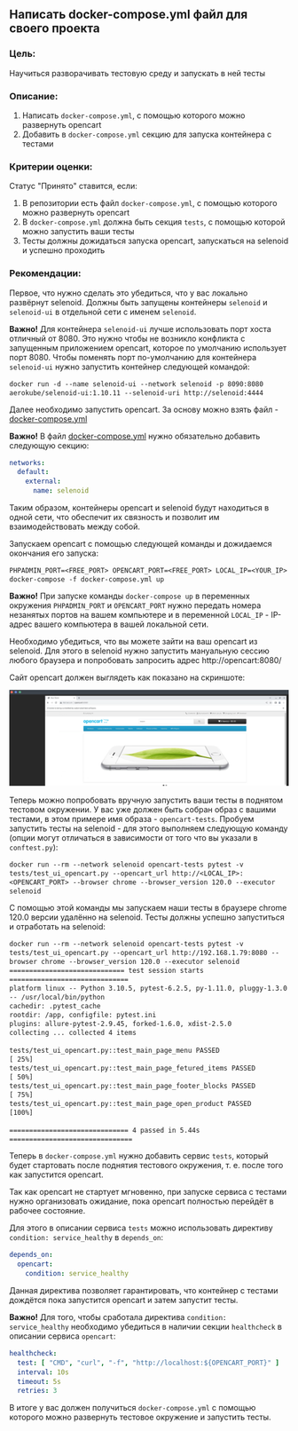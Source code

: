 ## Написать docker-compose.yml файл для своего проекта

### Цель:

Научиться разворачивать тестовую среду и запускать в ней тесты

### Описание:

1. Написать `docker-compose.yml`, с помощью которого можно развернуть opencart
2. Добавить в `docker-compose.yml` секцию для запуска контейнера с тестами

### Критерии оценки:

Статус "Принято" ставится, если:

1. В репозитории есть файл `docker-compose.yml`, с помощью которого можно развернуть opencart
2. В `docker-compose.yml` должна быть секция `tests`, с помощью которой можно запустить ваши тесты
3. Тесты должны дожидаться запуска opencart, запускаться на selenoid и успешно проходить

### Рекомендации:

Первое, что нужно сделать это убедиться, что у вас локально развёрнут selenoid.
Должны быть запущены контейнеры `selenoid` и `selenoid-ui` в отдельной сети с именем `selenoid`.

**Важно!** Для контейнера `selenoid-ui` лучше использовать порт хоста отличный от 8080.
Это нужно чтобы не возникло конфликта с запущенным приложением opencart, которое по умолчанию использует порт 8080.
Чтобы поменять порт по-умолчанию для контейнера `selenoid-ui` нужно запустить контейнер следующей командой:

```shell
docker run -d --name selenoid-ui --network selenoid -p 8090:8080 aerokube/selenoid-ui:1.10.11 --selenoid-uri http://selenoid:4444
```

Далее необходимо запустить opencart. За основу можно взять файл - 
[docker-compose.yml](https://gist.github.com/konflic/ecd93a4bf7666d97d62bcecbe2713e55#file-docker-compose-yml)

**Важно!** В файл [docker-compose.yml](https://gist.github.com/konflic/ecd93a4bf7666d97d62bcecbe2713e55#file-docker-compose-yml)
нужно обязательно добавить следующую секцию:

```yaml
networks:
  default:
    external:
      name: selenoid
```

Таким образом, контейнеры opencart и selenoid будут находиться в одной сети, что обеспечит их связность и позволит им взаимодействовать между собой.

Запускаем opencart с помощью следующей команды и дожидаемся окончания его запуска:

```shell
PHPADMIN_PORT=<FREE_PORT> OPENCART_PORT=<FREE_PORT> LOCAL_IP=<YOUR_IP> docker-compose -f docker-compose.yml up
```

**Важно!** При запуске команды `docker-compose up` в переменных окружения `PHPADMIN_PORT` и `OPENCART_PORT` нужно 
передать номера незанятых портов на вашем компьютере и в переменной `LOCAL_IP` - IP-адрес вашего компьютера в вашей локальной сети. 

Необходимо убедиться, что вы можете зайти на ваш opencart из selenoid. 
Для этого в selenoid нужно запустить мануальную сессию любого браузера и попробовать запросить адрес http://opencart:8080/

Сайт opencart должен выглядеть как показано на скриншоте:

![opencart](opencart.png)

Теперь можно попробовать вручную запустить ваши тесты в поднятом тестовом окружении.
У вас уже должен быть собран образ с вашими тестами, в этом примере имя образа - `opencart-tests`.
Пробуем запустить тесты на selenoid - для этого выполняем следующую команду (опции могут отличаться в зависимости от того что вы указали в `conftest.py`):

```shell
docker run --rm --network selenoid opencart-tests pytest -v tests/test_ui_opencart.py --opencart_url http://<LOCAL_IP>:<OPENCART_PORT> --browser chrome --browser_version 120.0 --executor selenoid
```

С помощью этой команды мы запускаем наши тесты в браузере chrome 120.0 версии удалённо на selenoid.
Тесты должны успешно запуститься и отработать на selenoid:

```shell
docker run --rm --network selenoid opencart-tests pytest -v tests/test_ui_opencart.py --opencart_url http://192.168.1.79:8080 --browser chrome --browser_version 120.0 --executor selenoid
============================= test session starts ==============================
platform linux -- Python 3.10.5, pytest-6.2.5, py-1.11.0, pluggy-1.3.0 -- /usr/local/bin/python
cachedir: .pytest_cache
rootdir: /app, configfile: pytest.ini
plugins: allure-pytest-2.9.45, forked-1.6.0, xdist-2.5.0
collecting ... collected 4 items

tests/test_ui_opencart.py::test_main_page_menu PASSED                    [ 25%]
tests/test_ui_opencart.py::test_main_page_fetured_items PASSED           [ 50%]
tests/test_ui_opencart.py::test_main_page_footer_blocks PASSED           [ 75%]
tests/test_ui_opencart.py::test_main_page_open_product PASSED            [100%]

============================== 4 passed in 5.44s ===============================
```

Теперь в `docker-compose.yml` нужно добавить сервис `tests`, который будет стартовать после поднятия тестового окружения,
т. е. после того как запустится opencart.

Так как opencart не стартует мгновенно, при запуске сервиса с тестами нужно организовать ожидание, пока opencart полностью
перейдёт в рабочее состояние.

Для этого в описании сервиса `tests` можно использовать директиву `condition: service_healthy` в `depends_on`:
```yaml
depends_on:
  opencart:
    condition: service_healthy
```
Данная директива позволяет гарантировать, что контейнер с тестами дождётся пока запустится opencart и затем запустит тесты.

**Важно!** Для того, чтобы сработала директива `condition: service_healthy` необходимо убедиться в наличии секции `healthcheck`
в описании сервиса `opencart`:
```yaml
healthcheck:
  test: [ "CMD", "curl", "-f", "http://localhost:${OPENCART_PORT}" ]
  interval: 10s
  timeout: 5s
  retries: 3
```

В итоге у вас должен получиться `docker-compose.yml` с помощью которого можно развернуть тестовое окружение и запустить тесты.
